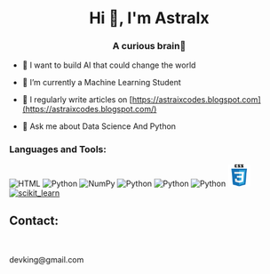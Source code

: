 
<h1 align="center">Hi 👋, I'm AstraIx</h1>
<h3 align="center">A curious brain🧠</h3>

- 🔭 I want to build AI that could change the world 

- 🌱 I’m currently a Machine Learning Student 

- 📝 I regularly write articles on [https://astraixcodes.blogspot.com](https://astraixcodes.blogspot.com/)

- 💬 Ask me about Data Science And Python 

<h3 align="left">Languages and Tools:</h3>
<p align="left"> 
 <a herf="#html"><img src="https://encrypted-tbn0.gstatic.com/images?q=tbn:ANd9GcQpngGRjYX1ca7qAADU3K6eGLj7ShQE3L2otdzfryl_Y9Ht2QRoQKYQbsXd36XIxMbYOw0&usqp=CAU" alt="HTML" width="40" height="40">
 <a herf="#Python"><img src="https://upload.wikimedia.org/wikipedia/commons/thumb/c/c3/Python-logo-notext.svg/1200px-Python-logo-notext.svg.png" alt="Python" width="40" height="40"></a>
  <a herf="#NumPy"><img src="https://encrypted-tbn0.gstatic.com/images?q=tbn:ANd9GcR_VfYfuw4JGQC0QLtbrhWyAQgW9qD9fXanG34lWGAyI1y34PxtAPagPNkCTAoX7_x7sFw&usqp=CAU" alt="NumPy" width="40" height="40"></a>
 <a herf="#Pandas"><img src="https://encrypted-tbn0.gstatic.com/images?q=tbn:ANd9GcQy5t-UIY3aJFEWhQb_0mfG-H0QbfC-OqDArrVdbsQ3501GeNc-XYUFbvY8-mY4-QIjup4&usqp=CAU" alt="Python" width="40" height="40"></a>
  <a herf="#Seaborn"><img src="https://files.ai-pool.com/a/21155149cb560f48f085a21264277c3c.png" alt="Python" width="40" height="40"></a>
  <a herf="#Matplotlib"><img src="https://upload.wikimedia.org/wikipedia/commons/thumb/8/84/Matplotlib_icon.svg/1200px-Matplotlib_icon.svg.png" alt="Python" width="40" height="40"></a>
</a> <a href="https://www.w3schools.com/css/" target="_blank"> <img src="https://raw.githubusercontent.com/devicons/devicon/master/icons/css3/css3-original-wordmark.svg" alt="css3" width="40" height="40"/>
</a> <a href="https://scikit-learn.org/" target="_blank"> <img src="https://upload.wikimedia.org/wikipedia/commons/0/05/Scikit_learn_logo_small.svg" alt="scikit_learn" width="40" height="40"/> </a> 
</p>


<h2>Contact:</h2><br>
<p>devking@gmail.com</p>
